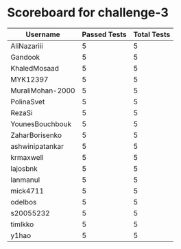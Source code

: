 # Scoreboard for challenge-3
| Username   | Passed Tests | Total Tests |
|------------|--------------|-------------|
| AliNazariii | 5 | 5 |
| Gandook | 5 | 5 |
| KhaledMosaad | 5 | 5 |
| MYK12397 | 5 | 5 |
| MuraliMohan-2000 | 5 | 5 |
| PolinaSvet | 5 | 5 |
| RezaSi | 5 | 5 |
| YounesBouchbouk | 5 | 5 |
| ZaharBorisenko | 5 | 5 |
| ashwinipatankar | 5 | 5 |
| krmaxwell | 5 | 5 |
| lajosbnk | 5 | 5 |
| lanmanul | 5 | 5 |
| mick4711 | 5 | 5 |
| odelbos | 5 | 5 |
| s20055232 | 5 | 5 |
| timlkko | 5 | 5 |
| y1hao | 5 | 5 |
